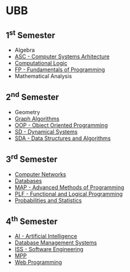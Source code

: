 # UBB

## 1<sup>st</sup> Semester
- Algebra
- [ASC - Computer Systems Arhitecture](1stSemester/ASC-ComputerSystemsArchitecture)
- [Computational Logic](url1)
- [FP - Fundamentals of Programming](url1)
- Mathematical Analysis

## 2<sup>nd</sup> Semester
- Geometry
- [Graph Algorithms](url1)
- [OOP - Object Oriented Programming](url1)
- [SD - Dynamical Systems](url1)
- [SDA - Data Structures and Algorithms](url1)

## 3<sup>rd</sup> Semester
- [Computer Networks](url1)
- [Databases](url1)
- [MAP - Advanced Methods of Programming](url1)
- [PLF - Functional and Logical Programming](url1)
- [Probabilities and Statistics](url1)

## 4<sup>th</sup> Semester
- [AI - Artificial Intelligence](url1)
- [Database Management Systems](url1)
- [ISS - Software Engineering](url1)
- [MPP](url1)
- [Web Programming](url1)
